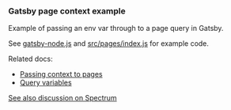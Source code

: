 ### Gatsby page context example

Example of passing an env var through to a page query in Gatsby.

See [gatsby-node.js](./gatsby-node.js) and [src/pages/index.js](src/pages/index.js) for example code.

Related docs:

- [Passing context to pages](https://www.gatsbyjs.org/docs/creating-and-modifying-pages/#pass-context-to-pages)
- [Query variables](https://www.gatsbyjs.org/docs/graphql-reference/#query-variables)

[See also discussion on Spectrum](https://spectrum.chat/gatsby-js/general/how-do-i-pass-an-environment-variable-to-a-page-level-graphql-query-in-gatsbyjs~e3362dff-d167-4c8f-9875-9855adac0312)
